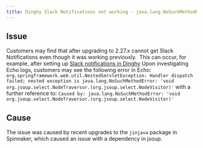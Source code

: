 ```yaml
---
title: Dinghy Slack Notifications not working - java.lang.NoSuchMethodError- void org.jsoup
---
```


## Issue
Customers may find that after upgrading to 2.27.x cannot get Slack Notifications even though it was working previously.  This can occur, for example, after setting up [Slack notifications in Dinghy](https://docs.armory.io/armory-enterprise/armory-admin/dinghy-enable/#slack-notifications)
Upon investigating Echo logs, customers may see the following error in Echo:
``````org.springframework.web.util.NestedServletException: Handler dispatch failed; nested exception is java.lang.NoSuchMethodError: 'void org.jsoup.select.NodeTraversor.(org.jsoup.select.NodeVisitor)'``````
with a further reference to:
``````Caused by: java.lang.NoSuchMethodError: 'void org.jsoup.select.NodeTraversor.(org.jsoup.select.NodeVisitor)'``````

## Cause
The issue was caused by recent upgrades to the ```jinjava``` package in Spinnaker, which caused an issue with a dependency in jsoup.  

